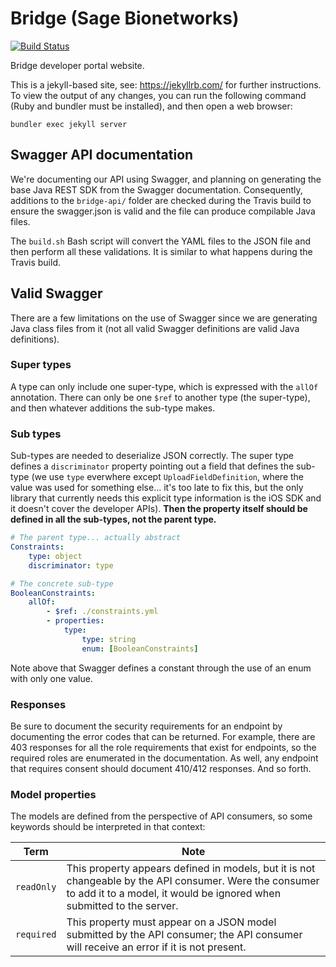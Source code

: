 Bridge (Sage Bionetworks)
=========================================

[![Build Status](https://travis-ci.org/Sage-Bionetworks/BridgeDocs.svg?branch=release)](https://travis-ci.org/Sage-Bionetworks/BridgeDocs)

Bridge developer portal website.

This is a jekyll-based site, see: https://jekyllrb.com/ for further instructions. To view the output of any changes, you can run the following command (Ruby and bundler must be installed), and then open a web browser:

```
bundler exec jekyll server
```

## Swagger API documentation

We're documenting our API using Swagger, and planning on generating the base Java REST SDK from the 
Swagger documentation. Consequently, additions to the `bridge-api/` folder are checked during the 
Travis build to ensure the swagger.json is valid and the file can produce compilable Java files.

The `build.sh` Bash script will convert the YAML files to the JSON file and then perform all these 
validations. It is similar to what happens during the Travis build.

## Valid Swagger

There are a few limitations on the use of Swagger since we are generating Java class files from it (not all valid Swagger definitions are valid Java definitions).

### Super types

A type can only include one super-type, which is expressed with the `allOf` annotation. There can only be one `$ref` to another type (the super-type), and then whatever additions the sub-type makes.

### Sub types

Sub-types are needed to deserialize JSON correctly. The super type defines a `discriminator` property pointing out a field that defines the sub-type (we use `type` everwhere except `UploadFieldDefinition`, where the value was used for something else... it's too late to fix this, but the only library that currently needs this explicit type information is the iOS SDK and it doesn't cover the developer APIs). **Then the property itself should be defined in all the sub-types, not the parent type.**

```yml
# The parent type... actually abstract
Constraints:
    type: object
    discriminator: type

# The concrete sub-type
BooleanConstraints:
    allOf:
        - $ref: ./constraints.yml
        - properties:
            type:
                type: string
                enum: [BooleanConstraints]
```

Note above that Swagger defines a constant through the use of an enum with only one value.

### Responses

Be sure to document the security requirements for an endpoint by documenting the error codes 
that can be returned. For example, there are 403 responses for all the role requirements 
that exist for endpoints, so the required roles are enumerated in the documentation. As 
well, any endpoint that requires consent should document 410/412 responses. And so forth.

### Model properties

The models are defined from the perspective of API consumers, so some keywords should be interpreted in that context:

|Term|Note|
|---|---|
|`readOnly`|This property appears defined in models, but it is not changeable by the API consumer. Were the consumer to add it to a model, it would be ignored when submitted to the server.|
|`required`|This property must appear on a JSON model submitted by the API consumer; the API consumer will receive an error if it is not present.|

